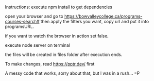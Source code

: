 Instructions:
execute npm install to get dependencies

open your browser and go to https://bowvalleycollege.ca/programs-courses-search#
then apply the filters you want, copy url and put it into programsURL.

if you want to watch the browser in action set false.

execute node server on terminal

the files will be created in files folder after execution ends.

To make changes, read https://pptr.dev/ first

A messy code that works, sorry about that, but I was in a rush... =P
